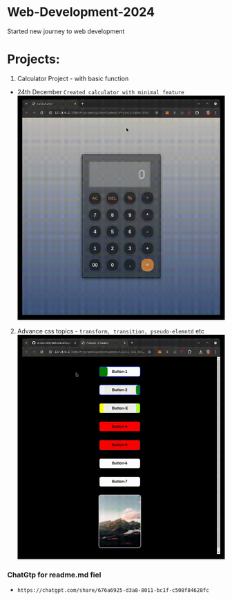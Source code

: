 # Web-Development-2024

Started new journey to web development

# Projects:

1. Calculator Project - with basic function

- 24th December `Created calculator with minimal feature`
  ![Clculator-Demo](./Programming/Development/Project/Demo/demo_calculator.gif)

2. Advance css topics - `transform, transition, pseudo-elemntd` etc
   ![Adbance-Css-Demo_project_translate_trasform](./Programming/Development/Project/Demo/advance_css_demo.gif)

### ChatGtp for readme.md fiel

- `https://chatgpt.com/share/676a6925-d3a8-8011-bc1f-c508f84628fc`
